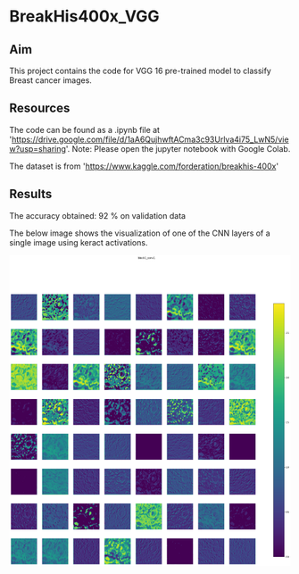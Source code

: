 # BreakHis400x_VGG

## Aim
This project contains the code for VGG 16 pre-trained model to classify Breast cancer images.

## Resources
The code can be found as a .ipynb file at 'https://drive.google.com/file/d/1aA6QujhwftACma3c93Urlva4i75_LwN5/view?usp=sharing'. Note: Please open the jupyter notebook with Google Colab.

The dataset is from 'https://www.kaggle.com/forderation/breakhis-400x'

## Results
The accuracy obtained: 92 % on validation data

The below image shows the visualization of one of the CNN layers of a single image using keract activations.

<img src="https://github.com/venkatramnank/BreakHis400x_VGG/blob/main/Pics/Visualizations.png">
